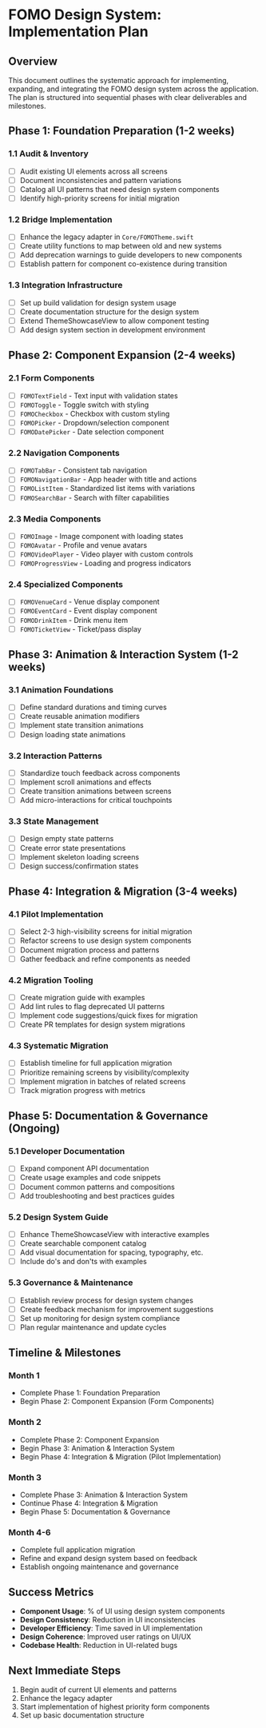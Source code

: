 # FOMO Design System: Implementation Plan

## Overview

This document outlines the systematic approach for implementing, expanding, and integrating the FOMO design system across the application. The plan is structured into sequential phases with clear deliverables and milestones.

## Phase 1: Foundation Preparation (1-2 weeks)

### 1.1 Audit & Inventory
- [ ] Audit existing UI elements across all screens
- [ ] Document inconsistencies and pattern variations
- [ ] Catalog all UI patterns that need design system components
- [ ] Identify high-priority screens for initial migration

### 1.2 Bridge Implementation
- [ ] Enhance the legacy adapter in `Core/FOMOTheme.swift`
- [ ] Create utility functions to map between old and new systems
- [ ] Add deprecation warnings to guide developers to new components
- [ ] Establish pattern for component co-existence during transition

### 1.3 Integration Infrastructure
- [ ] Set up build validation for design system usage
- [ ] Create documentation structure for the design system
- [ ] Extend ThemeShowcaseView to allow component testing
- [ ] Add design system section in development environment

## Phase 2: Component Expansion (2-4 weeks)

### 2.1 Form Components
- [ ] `FOMOTextField` - Text input with validation states
- [ ] `FOMOToggle` - Toggle switch with styling
- [ ] `FOMOCheckbox` - Checkbox with custom styling
- [ ] `FOMOPicker` - Dropdown/selection component
- [ ] `FOMODatePicker` - Date selection component

### 2.2 Navigation Components
- [ ] `FOMOTabBar` - Consistent tab navigation
- [ ] `FOMONavigationBar` - App header with title and actions
- [ ] `FOMOListItem` - Standardized list items with variations
- [ ] `FOMOSearchBar` - Search with filter capabilities

### 2.3 Media Components
- [ ] `FOMOImage` - Image component with loading states
- [ ] `FOMOAvatar` - Profile and venue avatars
- [ ] `FOMOVideoPlayer` - Video player with custom controls
- [ ] `FOMOProgressView` - Loading and progress indicators

### 2.4 Specialized Components
- [ ] `FOMOVenueCard` - Venue display component
- [ ] `FOMOEventCard` - Event display component
- [ ] `FOMODrinkItem` - Drink menu item
- [ ] `FOMOTicketView` - Ticket/pass display

## Phase 3: Animation & Interaction System (1-2 weeks)

### 3.1 Animation Foundations
- [ ] Define standard durations and timing curves
- [ ] Create reusable animation modifiers
- [ ] Implement state transition animations
- [ ] Design loading state animations

### 3.2 Interaction Patterns
- [ ] Standardize touch feedback across components
- [ ] Implement scroll animations and effects
- [ ] Create transition animations between screens
- [ ] Add micro-interactions for critical touchpoints

### 3.3 State Management
- [ ] Design empty state patterns
- [ ] Create error state presentations
- [ ] Implement skeleton loading screens
- [ ] Design success/confirmation states

## Phase 4: Integration & Migration (3-4 weeks)

### 4.1 Pilot Implementation
- [ ] Select 2-3 high-visibility screens for initial migration
- [ ] Refactor screens to use design system components
- [ ] Document migration process and patterns
- [ ] Gather feedback and refine components as needed

### 4.2 Migration Tooling
- [ ] Create migration guide with examples
- [ ] Add lint rules to flag deprecated UI patterns
- [ ] Implement code suggestions/quick fixes for migration
- [ ] Create PR templates for design system migrations

### 4.3 Systematic Migration
- [ ] Establish timeline for full application migration
- [ ] Prioritize remaining screens by visibility/complexity
- [ ] Implement migration in batches of related screens
- [ ] Track migration progress with metrics

## Phase 5: Documentation & Governance (Ongoing)

### 5.1 Developer Documentation
- [ ] Expand component API documentation
- [ ] Create usage examples and code snippets
- [ ] Document common patterns and compositions
- [ ] Add troubleshooting and best practices guides

### 5.2 Design System Guide
- [ ] Enhance ThemeShowcaseView with interactive examples
- [ ] Create searchable component catalog
- [ ] Add visual documentation for spacing, typography, etc.
- [ ] Include do's and don'ts with examples

### 5.3 Governance & Maintenance
- [ ] Establish review process for design system changes
- [ ] Create feedback mechanism for improvement suggestions
- [ ] Set up monitoring for design system compliance
- [ ] Plan regular maintenance and update cycles

## Timeline & Milestones

### Month 1
- Complete Phase 1: Foundation Preparation
- Begin Phase 2: Component Expansion (Form Components)

### Month 2
- Complete Phase 2: Component Expansion
- Begin Phase 3: Animation & Interaction System
- Begin Phase 4: Integration & Migration (Pilot Implementation)

### Month 3
- Complete Phase 3: Animation & Interaction System
- Continue Phase 4: Integration & Migration
- Begin Phase 5: Documentation & Governance

### Month 4-6
- Complete full application migration
- Refine and expand design system based on feedback
- Establish ongoing maintenance and governance

## Success Metrics

- **Component Usage**: % of UI using design system components
- **Design Consistency**: Reduction in UI inconsistencies
- **Developer Efficiency**: Time saved in UI implementation
- **Design Coherence**: Improved user ratings on UI/UX
- **Codebase Health**: Reduction in UI-related bugs

## Next Immediate Steps

1. Begin audit of current UI elements and patterns
2. Enhance the legacy adapter
3. Start implementation of highest priority form components
4. Set up basic documentation structure 